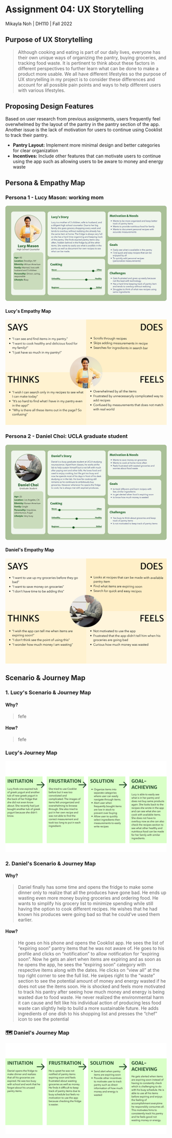 # Assignment 04: UX Storytelling
Mikayla Noh | DH110 | Fall 2022

## Purpose of UX Storytelling
> Although cooking and eating is part of our daily lives, everyone has their own unique ways of organizing the pantry, buying groceries, and tracking food waste. It is pertinent to think about these factors in different perspectives to further learn what can be done to make a product more usable. We all have different lifestyles so the purpose of UX storytelling in my project is to consider these differences and account for all possible pain points and ways to help different users with various lifestyles.

## Proposing Design Features
Based on user research from previous assignments, users frequently feel overwhelmed by the layout of the pantry in the pantry section of the app. Another issue is the lack of motivation for users to continue using Cooklist to track their pantry.
* **Pantry Layout:** Implement more minimal design and better categories for clear organization
* **Incentives:** Include other features that can motivate users to continue using the app such as allowing users to be aware to money and energy waste

## Persona & Empathy Map

### Persona 1 - Lucy Mason: working mom
![Persona1-Lucy](Persona1-Lucy.png)

#### Lucy's Empathy Map
![empathymap_lucy](empathymap_lucy.png)

### Persona 2 - Daniel Choi: UCLA graduate student
![Persona2-Daniel](Persona2-Daniel.png)

#### Daniel's Empathy Map
![empathymap_daniel](empathymap_daniel.png)

## Scenario & Journey Map

### 1. Lucy's Scenario & Journey Map

#### Why?
> fefe

#### How?
> fefe

### Lucy's Journey Map
![journeymap_lucy](journeymap_lucy.png)

### 2. Daniel's Scenario & Journey Map

#### Why?
> Daniel finally has some time and opens the fridge to make some dinner only to realize that all the produces have gone bad. He ends up wasting even more money buying groceries and ordering food. He wants to simplify his grocery list to minimize spending while still having the option to cook different recipes. He wishes that he had known his produces were going bad so that he could’ve used them earlier. 

#### How? 
> He goes on his phone and opens the Cooklist app. He sees the list of “expiring soon” pantry items that he was not aware of. He goes to his profile and clicks on “notification” to allow notification for “expiring soon”. Now he gets an alert when items are expiring and as soon as he opens the app, he sees the “expiring soon” category with respective items along with the dates. He clicks on “view all” at the top right corner to see the full list. He swipes right to the “waste” section to see the potential amount of money and energy wasted if he does not use the items soon. He is shocked and feels more motivated to track his pantry after seeing how much money and energy is being wasted due to food waste. He never realized the environmental harm it can cause and felt like his individual action of producing less food waste can slightly help to build a more sustainable future. He adds ingredients of one dish to his shopping list and presses the “chef” icon to see the potential

### :world_map: Daniel's Journey Map
![journeymap_daniel](journeymap_daniel.png)
